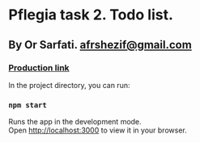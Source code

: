 # Pflegia task 2. Todo list.
## By Or Sarfati. afrshezif@gmail.com

### [Production link](https://afarshezif.github.io/Pflegia-task-2/)

In the project directory, you can run:
### `npm start`

Runs the app in the development mode.\
Open [http://localhost:3000](http://localhost:3000) to view it in your browser.

